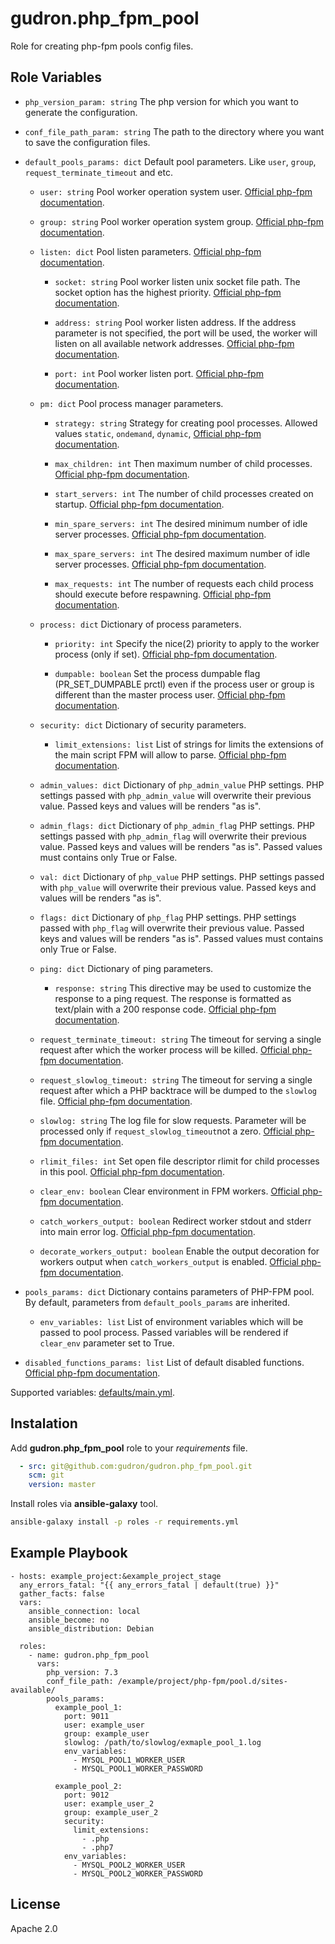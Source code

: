 gudron.php_fpm_pool
===================

Role for creating php-fpm pools config files.

Role Variables
--------------

  * `php_version_param: string`
    The php version for which you want to generate the configuration.

  * `conf_file_path_param: string`
    The path to the directory where you want to save the configuration files.

  * `default_pools_params: dict`
    Default pool parameters. Like `user`, `group`, `request_terminate_timeout` and etc.

    * `user: string`
      Pool worker operation system user. [Official php-fpm documentation](https://www.php.net/manual/en/install.fpm.configuration.php#user).

    * `group: string`
      Pool worker operation system group. [Official php-fpm documentation](https://www.php.net/manual/en/install.fpm.configuration.php#group).

    * `listen: dict`
      Pool listen parameters. [Official php-fpm documentation](https://www.php.net/manual/en/install.fpm.configuration.php#listen).

      * `socket: string`
        Pool worker listen unix socket file path. The socket option has the highest priority. [Official php-fpm documentation](https://www.php.net/manual/en/install.fpm.configuration.php#listen).

      * `address: string`
        Pool worker listen address. If the address parameter is not specified, the port will be used, the worker will listen on all available network addresses. [Official php-fpm documentation](https://www.php.net/manual/en/install.fpm.configuration.php#listen).

      * `port: int`
        Pool worker listen port. [Official php-fpm documentation](https://www.php.net/manual/en/install.fpm.configuration.php#listen).

    * `pm: dict`
      Pool process manager parameters.

      * `strategy: string`
        Strategy for creating pool processes. Allowed values `static`, `ondemand`, `dynamic`, [Official php-fpm documentation](https://www.php.net/manual/en/install.fpm.configuration.php#pm).

      * `max_children: int`
        Then maximum number of child processes. [Official php-fpm documentation](https://www.php.net/manual/en/install.fpm.configuration.php#pm.max-children).

      * `start_servers: int`
        The number of child processes created on startup. [Official php-fpm documentation](https://www.php.net/manual/en/install.fpm.configuration.php#pm.start-servers).

      * `min_spare_servers: int`
        The desired minimum number of idle server processes. [Official php-fpm documentation](https://www.php.net/manual/en/install.fpm.configuration.php#pm.min-spare-servers).

      * `max_spare_servers: int`
        The desired maximum number of idle server processes. [Official php-fpm documentation](https://www.php.net/manual/en/install.fpm.configuration.php#pm.max-spare-servers).

      * `max_requests: int`
        The number of requests each child process should execute before respawning. [Official php-fpm documentation](https://www.php.net/manual/en/install.fpm.configuration.php#pm.max-requests).

    * `process: dict`
      Dictionary of process parameters.
      
      * `priority: int`
        Specify the nice(2) priority to apply to the worker process (only if set). [Official php-fpm documentation](https://www.php.net/manual/en/install.fpm.configuration.php#worker-process-priority).

      * `dumpable: boolean`
        Set the process dumpable flag (PR_SET_DUMPABLE prctl) even if the process user or group is different than the master process user. [Official php-fpm documentation](https://www.php.net/manual/en/install.fpm.configuration.php#process-dumpable).

    * `security: dict`
      Dictionary of security parameters.

      * `limit_extensions: list`
        List of strings for limits the extensions of the main script FPM will allow to parse. [Official php-fpm documentation](https://www.php.net/manual/en/install.fpm.configuration.php#security-limit-extensions).

    * `admin_values: dict`
      Dictionary of `php_admin_value` PHP settings. PHP settings passed with `php_admin_value` will overwrite their previous value. Passed keys and values will be renders "as is".

    * `admin_flags: dict`
      Dictionary of `php_admin_flag` PHP settings. PHP settings passed with `php_admin_flag` will overwrite their previous value. Passed keys and values will be renders "as is". Passed values must contains only True or False.

    * `val: dict`
      Dictionary of `php_value` PHP settings. PHP settings passed with `php_value` will overwrite their previous value. Passed keys and values will be renders "as is".

    * `flags: dict`
      Dictionary of `php_flag` PHP settings. PHP settings passed with `php_flag` will overwrite their previous value. Passed keys and values will be renders "as is". Passed values must contains only True or False.

    * `ping: dict`
      Dictionary of ping parameters.

      * `response: string`
        This directive may be used to customize the response to a ping request. The response is formatted as text/plain with a 200 response code. [Official php-fpm documentation](https://www.php.net/manual/en/install.fpm.configuration.php#ping.response).

    * `request_terminate_timeout: string`
      The timeout for serving a single request after which the worker process will be killed. [Official php-fpm documentation](https://www.php.net/manual/en/install.fpm.configuration.php#request-terminate-timeout).

    * `request_slowlog_timeout: string`
      The timeout for serving a single request after which a PHP backtrace will be dumped to the `slowlog` file. [Official php-fpm documentation](https://www.php.net/manual/en/install.fpm.configuration.php#request-slowlog-timeout).

    * `slowlog: string`
      The log file for slow requests. Parameter will be processed only if `request_slowlog_timeout`not a zero. [Official php-fpm documentation](https://www.php.net/manual/en/install.fpm.configuration.php#slowlog).

    * `rlimit_files: int`
      Set open file descriptor rlimit for child processes in this pool. [Official php-fpm documentation](https://www.php.net/manual/en/install.fpm.configuration.php#rlimit-files).

    * `clear_env: boolean`
      Clear environment in FPM workers. [Official php-fpm documentation](https://www.php.net/manual/en/install.fpm.configuration.php#clear-env).

    * `catch_workers_output: boolean`
      Redirect worker stdout and stderr into main error log. [Official php-fpm documentation](https://www.php.net/manual/en/install.fpm.configuration.php#catch-workers-output).

    * `decorate_workers_output: boolean`
      Enable the output decoration for workers output when `catch_workers_output` is enabled. [Official php-fpm documentation](https://www.php.net/manual/en/install.fpm.configuration.php#decorate-workers-output).

  * `pools_params: dict`
    Dictionary contains parameters of PHP-FPM pool. By default, parameters from `default_pools_params` are inherited. 

    * `env_variables: list`
      List of environment variables which will be passed to pool process. Passed variables will be rendered if `clear_env` parameter set to True.

  * `disabled_functions_params: list`
    List of default disabled functions. [Official php-fpm documentation](https://www.php.net/manual/en/ini.core.php#ini.disable-functions).

  Supported variables: [defaults/main.yml](defaults/main.yml).

Instalation
-----------

Add **gudron.php_fpm_pool** role to your *requirements* file.

```yaml
  - src: git@github.com:gudron/gudron.php_fpm_pool.git
    scm: git
    version: master
```

Install roles via **ansible-galaxy** tool.

```bash
ansible-galaxy install -p roles -r requirements.yml
```

Example Playbook
----------------

    - hosts: example_project:&example_project_stage
      any_errors_fatal: "{{ any_errors_fatal | default(true) }}"
      gather_facts: false
      vars:
        ansible_connection: local
        ansible_become: no
        ansible_distribution: Debian
            
      roles:
        - name: gudron.php_fpm_pool
          vars: 
            php_version: 7.3
            conf_file_path: /example/project/php-fpm/pool.d/sites-available/
            pools_params:
              example_pool_1:
                port: 9011
                user: example_user
                group: example_user
                slowlog: /path/to/slowlog/exmaple_pool_1.log
                env_variables:
                  - MYSQL_POOL1_WORKER_USER
                  - MYSQL_POOL1_WORKER_PASSWORD

              example_pool_2:
                port: 9012
                user: example_user_2
                group: example_user_2
                security:
                  limit_extensions:
                    - .php
                    - .php7
                env_variables:
                  - MYSQL_POOL2_WORKER_USER
                  - MYSQL_POOL2_WORKER_PASSWORD

License
-------

Apache 2.0